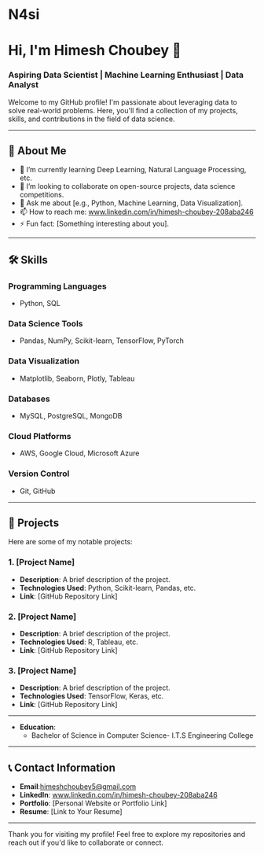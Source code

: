 # N4si
# Hi, I'm Himesh Choubey 👋

### Aspiring Data Scientist | Machine Learning Enthusiast | Data Analyst

Welcome to my GitHub profile! I'm passionate about leveraging data to solve real-world problems. Here, you'll find a collection of my projects, skills, and contributions in the field of data science.

---

## 🚀 **About Me**
- 🌱 I’m currently learning  Deep Learning, Natural Language Processing, etc.
- 👯 I’m looking to collaborate on open-source projects, data science competitions.
- 💬 Ask me about [e.g., Python, Machine Learning, Data Visualization].
- 📫 How to reach me: www.linkedin.com/in/himesh-choubey-208aba246
- ⚡ Fun fact: [Something interesting about you].

---

## 🛠️ **Skills**
### Programming Languages
- Python, SQL

### Data Science Tools
- Pandas, NumPy, Scikit-learn, TensorFlow, PyTorch

### Data Visualization
- Matplotlib, Seaborn, Plotly, Tableau

### Databases
- MySQL, PostgreSQL, MongoDB

### Cloud Platforms
- AWS, Google Cloud, Microsoft Azure

### Version Control
- Git, GitHub

---

## 📂 **Projects**
Here are some of my notable projects:

### 1. [Project Name]
- **Description**: A brief description of the project.
- **Technologies Used**: Python, Scikit-learn, Pandas, etc.
- **Link**: [GitHub Repository Link]

### 2. [Project Name]
- **Description**: A brief description of the project.
- **Technologies Used**: R, Tableau, etc.
- **Link**: [GitHub Repository Link]

### 3. [Project Name]
- **Description**: A brief description of the project.
- **Technologies Used**: TensorFlow, Keras, etc.
- **Link**: [GitHub Repository Link]

---

- **Education**:
  - Bachelor of Science in Computer Science- I.T.S Engineering College

---

## 📞 **Contact Information**
- **Email**:himeshchoubey5@gmail.com
- **LinkedIn**: www.linkedin.com/in/himesh-choubey-208aba246
- **Portfolio**: [Personal Website or Portfolio Link]
- **Resume**: [Link to Your Resume]
---

Thank you for visiting my profile! Feel free to explore my repositories and reach out if you'd like to collaborate or connect.
